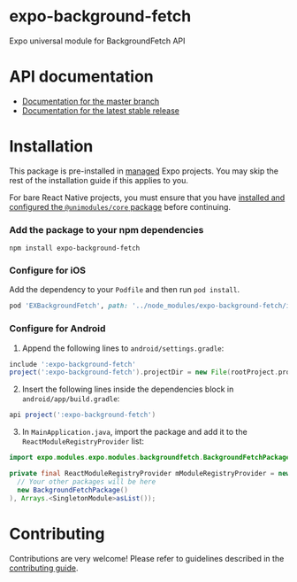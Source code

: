 # expo-background-fetch

Expo universal module for BackgroundFetch API

# API documentation

- [Documentation for the master branch](https://github.com/expo/expo/blob/master/docs/pages/versions/unversioned/sdk/background-fetch.md)
- [Documentation for the latest stable release](https://docs.expo.io/versions/latest/sdk/background-fetch/)

# Installation

This package is pre-installed in [managed](https://docs.expo.io/versions/latest/introduction/managed-vs-bare/) Expo projects. You may skip the rest of the installation guide if this applies to you.

For bare React Native projects, you must ensure that you have [installed and configured the `@unimodules/core` package](https://github.com/unimodules/core) before continuing.

### Add the package to your npm dependencies

```
npm install expo-background-fetch
```

### Configure for iOS

Add the dependency to your `Podfile` and then run `pod install`.

```ruby
pod 'EXBackgroundFetch', path: '../node_modules/expo-background-fetch/ios'
```

### Configure for Android

1. Append the following lines to `android/settings.gradle`:

```gradle
include ':expo-background-fetch'
project(':expo-background-fetch').projectDir = new File(rootProject.projectDir, '../node_modules/expo-background-fetch/android')
```

2. Insert the following lines inside the dependencies block in `android/app/build.gradle`:
```gradle
api project(':expo-background-fetch')
```

3. In `MainApplication.java`, import the package and add it to the `ReactModuleRegistryProvider` list:
```java
import expo.modules.expo.modules.backgroundfetch.BackgroundFetchPackage;
```
```java
private final ReactModuleRegistryProvider mModuleRegistryProvider = new ReactModuleRegistryProvider(Arrays.<Package>asList(
  // Your other packages will be here
  new BackgroundFetchPackage()
), Arrays.<SingletonModule>asList());
```

# Contributing

Contributions are very welcome! Please refer to guidelines described in the [contributing guide]( https://github.com/expo/expo#contributing).
